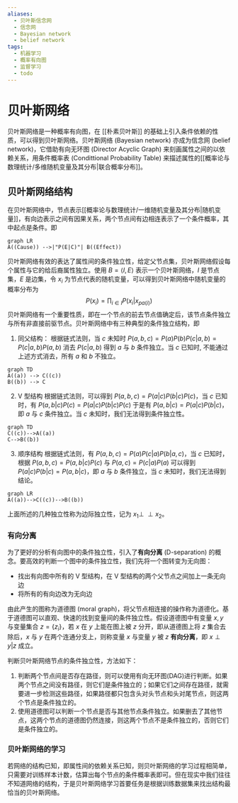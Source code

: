 ```yaml
---
aliases:
  - 贝叶斯信念网
  - 信念网
  - Bayesian network
  - belief network
tags:
  - 机器学习
  - 概率有向图
  - 监督学习
  - todo
---
```



# 贝叶斯网络

贝叶斯网络是一种概率有向图，在 [[朴素贝叶斯]] 的基础上引入条件依赖的性质，可以得到贝叶斯网络。贝叶斯网络 (Bayesian network) 亦成为信念网 (belief network)，它借助有向无环图 (Director Acyclic Graph) 来刻画属性之间的以依赖关系，用条件概率表 (Condittional Probability Table) 来描述属性的[[概率论与数理统计/多维随机变量及其分布|联合概率分布]]。

## 贝叶斯网络结构

在贝叶斯网络中，节点表示[[概率论与数理统计/一维随机变量及其分布|随机变量]]，有向边表示之间有因果关系，两个节点间有边相连表示了一个条件概率，其中起点是条件。即
```mermaid
graph LR
A((Cause)) -->|"P(E|C)"| B((Effect))
```
贝叶斯网络有效的表达了属性间的条件独立性，给定父节点集，贝叶斯网络假设每个属性与它的给后裔属性独立。使用 $B=\langle I,E\rangle$ 表示一个贝叶斯网络，$I$ 是节点集，$E$ 是边集，令 $x_i$ 为节点代表的随机变量，可以得到贝叶斯网络中随机变量的概率分布为
$$
P(x_i)=\prod_{i\in I}P(x_i|x_{pa(i)})
$$
贝叶斯网络有一个重要性质，即在一个节点的前去节点值确定后，该节点条件独立与所有非直接前驱节点。贝叶斯网络中有三种典型的条件独立结构，即
1. 同父结构：
   根据链式法则，当 $c$ 未知时 $P(a,b,c)=P(a)P(b)P(c|a,b)=P(c|a,b)P(a,b)$ 消去 $P(c|a,b)$ 得到 $a$ 与 $b$ 条件独立。当 $c$ 已知时, 不能通过上述方式消去，所有 $a$ 和 $b$ 不独立。
```mermaid
graph TD
A((a)) --> C((c))
B((b)) --> C
```

2. V 型结构
   根据链式法则，可以得到 $P(a,b,c)=P(a|c)P(b|c)P(c)$，当 $c$ 已知时，有 $P(a,b|c)P(c)=P(a|c)P(b|c)P(c)$ 于是有 $P(a,b|c)=P(a|c)P(b|c)$，即 $a$ 与 $c$ 条件独立。当 $c$ 未知时，我们无法得到条件独立性。
```mermaid
graph TD
C((c))-->A((a))
C-->B((b))
```

3. 顺序结构
   根据链式法则，有 $P(a,b,c)=P(a)P(c|a)P(b|a,c)$，当 $c$ 已知时，根据 $P(a,b,c)=P(a,b|c)P(c)$ 与 $P(a,c)=P(c|a)P(a)$ 可以得到 $P(a|c)P(b|c)=P(a,b|c)$，即 $a$ 与 $b$ 条件独立，当 $c$ 未知时，我们无法得到结论。
```mermaid
graph LR
A((a))-->C((c))-->B((b))
```

上面所述的几种独立性称为边际独立性，记为 $x_1\perp \!\!\! \perp x_2$。

### 有向分离

为了更好的分析有向图中的条件独立性，引入了**有向分离** (D-separation) 的概念。要高效的判断一个图中的条件独立性，我们先将一个图转变为无向图：
- 找出有向图中所有的 V 型结构，在 V 型结构的两个父节点之间加上一条无向边
- 将所有的有向边改为无向边

由此产生的图称为道德图 (moral graph)，将父节点相连接的操作称为道德化。基于道德图可以直观、快速的找到变量间的条件独立性。假设道德图中有变量 $x,y$ 与变量集合 $z=\{z_i\}$，若 $x$ 在 $y$ 上能在图上被 $z$ 分开，即从道德图上将 $z$ 集合去除后，$x$ 与 $y$ 在两个连通分支上，则称变量 $x$ 与变量 $y$ 被 $z$ **有向分离**，即 $x\perp y|z$ 成立。

判断贝叶斯网络节点的条件独立性，方法如下：
1. 判断两个节点间是否存在路径，则可以使用有向无环图(DAG)进行判断。如果两个节点之间没有路径，则它们是条件独立的；如果它们之间存在路径，就需要进一步检测这些路径，如果路径都只包含头对头节点和头对尾节点，则这两个节点是条件独立的。
2. 使用道德图可以判断一个节点是否与其他节点条件独立。如果删去了其他节点，这两个节点的道德图仍然连接，则这两个节点不是条件独立的，否则它们是条件独立的。

### 贝叶斯网络的学习

若网络的结构已知，即属性间的依赖关系已知，则贝叶斯网络的学习过程相简单，只需要对训练样本计数，估算出每个节点的条件概率表即可。但在现实中我们往往不知道网络的结构，于是贝叶斯网络学习首要任务是根据训练数据集来找出结构最恰当的贝叶斯网络。